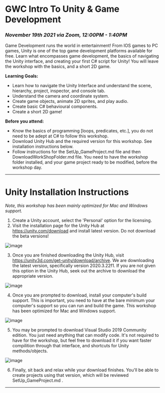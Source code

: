 # GWC Intro To Unity & Game Development
### *November 19th 2021 via Zoom, 12:00PM - 1:40PM*

Game Development runs the world in entertainment! From IOS games to PC games, Unity is one of the top game development platforms available for free. Learn what encompasses game development, the basics of navigating the Unity interface, and creating your first C# script for Unity! You will leave the workshop with the basics, and a short 2D game. 

**Learning Goals:**
* Learn how to navigate the Unity Interface and understand the scene, hierarchy, project, inspector, and console tab.
* Understand the camera and coordinate system.
* Create game objects, animate 2D sprites, and play audio.
* Create basic C# behavioural components.
* Create a short 2D game!

**Before you attend:**
* Know the basics of programming [loops, predicates, etc.], you do not need to be adept at C# to follow this workshop. 
* Download Unity Hub and the required version for this workshop. See installation instructions below.
* Follow instructions for the SetUp_GameProject.md file and then DownloadWorkShopFolder.md file. You need to have the workshop folder installed, and your game project ready to be modified, before the workshop day.
---
# Unity Installation Instructions
*Note, this workshop has been mainly optimized for Mac and Windows support.*

1. Create a Unity account, select the 'Personal' option for the licensing. 
2. Visit the installation page for the Unity Hub at https://unity.com/download and install latest version. Do not download the beta versions! 

![image](https://user-images.githubusercontent.com/77137171/141343320-adfaf07b-ea3d-4989-87ae-426402a70308.png)

3. Once you are finished downloading the Unity Hub, visit https://unity3d.com/get-unity/download/archive. We are downloading the latest version, specifically version 2020.3.22f1. If you are not given this option in the Unity Hub, seek out the archive to download the appropriate version.

![image](https://user-images.githubusercontent.com/77137171/141343856-19123718-6118-43b5-a0ac-06f80f867a69.png)

4. Once you are prompted to download, install your computer's build support. This is important, you need to have at the bare minimum your computer's support so you can run and build the game. This workshop has been optimized for Mac and Windows support.

![image](https://user-images.githubusercontent.com/77137171/141344952-a266a7b9-09ef-43aa-8962-d696176cb63e.png)

5. You may be prompted to download Visual Studio 2019 Community edition. You just need anything that can modify code. It's not required to have for the workshop, but feel free to download it if you want faster compilition through that interface, and shortcuts for Unity methods/objects.

![image](https://user-images.githubusercontent.com/77137171/141344866-353cfc29-3a11-4d58-a300-976506af1377.png)

6. Finally, sit back and relax while your download finishes. You'll be able to create projects using that version, which will be reviewed SetUp_GameProject.md .

---
